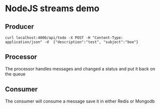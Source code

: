# NodeJS streams demo

## Producer

```
curl localhost:4000/api/todo -X POST -H "Content-Type: application/json" -d  {"description":"test", "subject":"boe"}
```

## Processor
The processor handles messages and changed a status and put it back on the queue

## Consumer
The consumer will consume a message save it in either Redis or Mongodb
